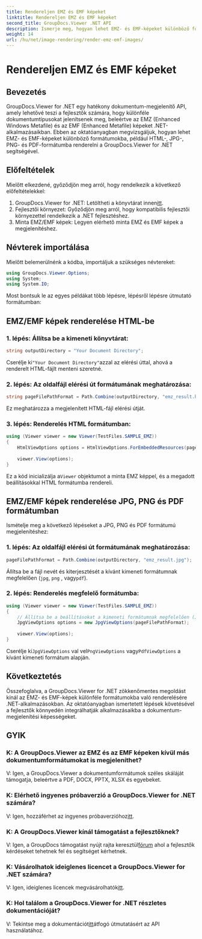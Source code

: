 ```yaml
---
title: Rendereljen EMZ és EMF képeket
linktitle: Rendereljen EMZ és EMF képeket
second_title: GroupDocs.Viewer .NET API
description: Ismerje meg, hogyan lehet EMZ- és EMF-képeket különböző formátumokba renderelni a GroupDocs.Viewer for .NET segítségével. Könnyen követhető oktatóanyag fejlesztőknek.
weight: 14
url: /hu/net/image-rendering/render-emz-emf-images/
---
```


# Rendereljen EMZ és EMF képeket

## Bevezetés

GroupDocs.Viewer for .NET egy hatékony dokumentum-megjelenítő API, amely lehetővé teszi a fejlesztők számára, hogy különféle dokumentumtípusokat jelenítsenek meg, beleértve az EMZ (Enhanced Windows Metafile) és az EMF (Enhanced Metafile) képeket .NET-alkalmazásaikban. Ebben az oktatóanyagban megvizsgáljuk, hogyan lehet EMZ- és EMF-képeket különböző formátumokba, például HTML-, JPG-, PNG- és PDF-formátumba renderelni a GroupDocs.Viewer for .NET segítségével.

## Előfeltételek

Mielőtt elkezdené, győződjön meg arról, hogy rendelkezik a következő előfeltételekkel:

1.  GroupDocs.Viewer for .NET: Letöltheti a könyvtárat innen[itt](https://releases.groupdocs.com/viewer/net/).
2. Fejlesztői környezet: Győződjön meg arról, hogy kompatibilis fejlesztői környezettel rendelkezik a .NET fejlesztéshez.
3. Minta EMZ/EMF képek: Legyen elérhető minta EMZ és EMF képek a megjelenítéshez.

## Névterek importálása

Mielőtt belemerülnénk a kódba, importáljuk a szükséges névtereket:

```csharp
using GroupDocs.Viewer.Options;
using System;
using System.IO;
```

Most bontsuk le az egyes példákat több lépésre, lépésről lépésre útmutató formátumban:

## EMZ/EMF képek renderelése HTML-be

### 1. lépés: Állítsa be a kimeneti könyvtárat:
```csharp
string outputDirectory = "Your Document Directory";
```
 Cserélje ki`"Your Document Directory"`azzal az elérési úttal, ahová a renderelt HTML-fájlt menteni szeretné.

### 2. lépés: Az oldalfájl elérési út formátumának meghatározása:
```csharp
string pageFilePathFormat = Path.Combine(outputDirectory, "emz_result.html");
```
Ez meghatározza a megjelenített HTML-fájl elérési útját.

### 3. lépés: Renderelés HTML formátumban:
```csharp
using (Viewer viewer = new Viewer(TestFiles.SAMPLE_EMZ))
{
    HtmlViewOptions options = HtmlViewOptions.ForEmbeddedResources(pageFilePathFormat);
    
    viewer.View(options);
}
```
 Ez a kód inicializálja a`Viewer` objektumot a minta EMZ képpel, és a megadott beállításokkal HTML formátumba rendereli.

## EMZ/EMF képek renderelése JPG, PNG és PDF formátumban

Ismételje meg a következő lépéseket a JPG, PNG és PDF formátumú megjelenítéshez:

### 1. lépés: Az oldalfájl elérési út formátumának meghatározása:
```csharp
pageFilePathFormat = Path.Combine(outputDirectory, "emz_result.jpg");
```
Állítsa be a fájl nevét és kiterjesztését a kívánt kimeneti formátumnak megfelelően (`jpg`, `png` , vagy`pdf`).

### 2. lépés: Renderelés megfelelő formátumba:
```csharp
using (Viewer viewer = new Viewer(TestFiles.SAMPLE_EMZ))
{
    // Állítsa be a beállításokat a kimeneti formátumnak megfelelően (Jpg, Png, Pdf)
    JpgViewOptions options = new JpgViewOptions(pageFilePathFormat);
    
    viewer.View(options);
}
```
 Cserélje ki`JpgViewOptions` val vel`PngViewOptions` vagy`PdfViewOptions` a kívánt kimeneti formátum alapján.

## Következtetés

Összefoglalva, a GroupDocs.Viewer for .NET zökkenőmentes megoldást kínál az EMZ- és EMF-képek különféle formátumokba való renderelésére .NET-alkalmazásokban. Az oktatóanyagban ismertetett lépések követésével a fejlesztők könnyedén integrálhatják alkalmazásaikba a dokumentum-megjelenítési képességeket.

## GYIK

### K: A GroupDocs.Viewer az EMZ és az EMF képeken kívül más dokumentumformátumokat is megjeleníthet?
V: Igen, a GroupDocs.Viewer a dokumentumformátumok széles skáláját támogatja, beleértve a PDF, DOCX, PPTX, XLSX és egyebeket.

### K: Elérhető ingyenes próbaverzió a GroupDocs.Viewer for .NET számára?
 V: Igen, hozzáférhet az ingyenes próbaverzióhoz[itt](https://releases.groupdocs.com/).

### K: A GroupDocs.Viewer kínál támogatást a fejlesztőknek?
 V: Igen, a GroupDocs támogatást nyújt rajta keresztül[fórum](https://forum.groupdocs.com/c/viewer/9) ahol a fejlesztők kérdéseket tehetnek fel és segítséget kérhetnek.

### K: Vásárolhatok ideiglenes licencet a GroupDocs.Viewer for .NET számára?
 V: Igen, ideiglenes licencek megvásárolhatók[itt](https://purchase.groupdocs.com/temporary-license/).

### K: Hol találom a GroupDocs.Viewer for .NET részletes dokumentációját?
 V: Tekintse meg a dokumentációt[itt](https://tutorials.groupdocs.com/viewer/net/)átfogó útmutatásért az API használatához.